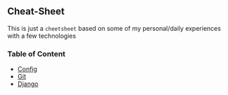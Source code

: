 ## Cheat-Sheet

This is just a `cheetsheet` based on some of my personal/daily experiences with a few technologies

### Table of Content

- [Config](config/)
- [Git](docs/git.md)
- [Django](docs/django.md)
